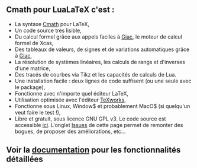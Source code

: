 ## Cmath pour LuaLaTeX c'est :
* La syntaxe [Cmath](http://cdeval.free.fr/spip.php?article83) pour LaTeX,
* Un code source très lisible,
* Du calcul formel grâce aux appels faciles à [Giac](http://www-fourier.ujf-grenoble.fr/~parisse/giac_fr.html), le moteur de calcul formel de Xcas,
* Des tableaux de valeurs, de signes et de variations automatiques grâce à [Giac](http://www-fourier.ujf-grenoble.fr/~parisse/giac_fr.html),
* La résolution de systèmes linéaires, les calculs de rangs et d'inverses d'une matrice,
* Des tracés de courbes via Tikz et les capacités de calculs de Lua.
* Une installation facile : deux lignes de code suffisent (ou une seule avec le package),
* Fonctionne avec n'importe quel éditeur LaTeX,
* Utilisation optimisée avec l'éditeur [TeXworks](https://www.tug.org/texworks/),
* Fonctionne sous Linux, Window$ et probablement MacO$ (si quelqu'un veut faire le test !),
* Libre et gratuit, sous licence GNU GPL v3. Le code source est accessible [ici](https://github.com/cdevalland/cmathluatex/blob/master/CmathLuaTeX.lua). L'onglet [Issues](https://github.com/cdevalland/cmathluatex/issues) de cette page permet de remonter des bogues, de proposer des améliorations, etc... 

## Voir la [documentation](https://github.com/cdevalland/cmathluatex/blob/master/Documentation/Documentation%20CmathLuaTeX.pdf) pour les fonctionnalités détaillées
